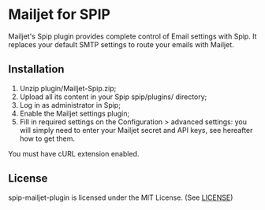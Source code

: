 Mailjet for SPIP
=====================

Mailjet's Spip plugin provides complete control of Email settings with Spip.
It replaces your default SMTP settings to route your emails with Mailjet.


Installation
------------

1. Unzip plugin/Mailjet-Spip.zip;
2. Upload all its content in your Spip spip/plugins/ directory;
3. Log in as administrator in Spip;
4. Enable the Mailjet settings plugin;
5. Fill in required settings on the Configuration > advanced settings: you will simply need to enter your Mailjet secret and API keys, see hereafter how to get them.

You must have cURL extension enabled.


License
------------

spip-mailjet-plugin is licensed under the MIT License. (See [LICENSE](LICENSE.md))
